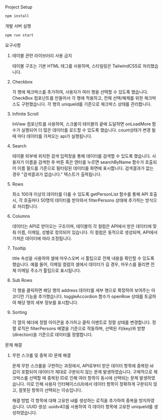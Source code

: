 Project Setup

```sh
npm install
```

개발 서버 실행

```sh
npm run start
```

요구사항

1. 테이블 관련 라이브러리 사용 금지

   테이블 구조는 기본 HTML 태그를 사용하며, 스타일링은 TailwindCSS로 처리했습니다.

2. Checkbox

   각 행에 체크박스를 추가하여, 사용자가 여러 행을 선택할 수 있도록 했습니다. CheckBox 컴포넌트를 만들어서 각 행에 적용하고, 전체 선택/해제를 위한 체크박스도 구현했습니다.
   각 행의 uniqueId를 기준으로 체크박스 상태를 관리합니다.

3. Infinite Scroll

   InView 컴포넌트를 사용하여, 스크롤이 테이블의 끝에 도달하면 onLoadMore 함수가 실행되어 더 많은 데이터를 로드할 수 있도록 했습니다. count상태가 변경 될 때 마다 데이터를 가져오는 api가 실행됩니다.

4. Search

   테이블 외부에 위치한 검색 입력창을 통해 데이터를 검색할 수 있도록 했습니다. 사용자가 이름을 검색한 후 버튼 혹은 엔터를 누르면 searchByName 함수가 호출되어 이름 필드를 기준으로 필터링된 데이터를 화면에 표시합니다.
   검색결과가 없는 경우 "검색결과가 없습니다." 텍스트가 출력됩니다.

5. Rows

   최소 100개 이상의 데이터를 다룰 수 있도록 getPersonList 함수를 통해 API 호출 시, 각 호출마다 50명의 데이터를 받아와서 filterPersons 상태에 추가하는 방식으로 처리합니다.

6. Columns

   데이터는 API로 받아오는 구조이며, 테이블의 각 컬럼은 API에서 받은 데이터에 맞춰 이름, 이메일, 성별로 정의되어 있습니다. 이 컬럼은 동적으로 생성되며, API에서 가져온 데이터에 따라 조정됩니다.

7. Tooltip

   title 속성을 사용하여 셀에 마우스오버 시 툴팁으로 전체 내용을 확인할 수 있도록 했습니다. 예를 들어, 이메일 컬럼의 셀에서 데이터가 길 경우, 마우스를 올리면 전체 이메일 주소가 툴팁으로 표시됩니다.

8. Sub Rows

   각 행을 클릭하면 해당 행의 address 데이터를 세부 행으로 확장하여 보여주는 아코디언 기능을 추가했습니다. toggleAccordion 함수가 openRow 상태를 토글하여 해당 행의 세부 정보를 표시합니다.

9. Sorting

   각 열의 헤더에 정렬 아이콘을 추가하고 클릭 이벤트로 정렬 상태를 변경합니다.
   정렬 로직은 filterPersons 배열을 기준으로 작동하며, 선택된 키(key)와 방향(direction)을 기준으로 데이터를 정렬합니다.

문제 해결

1. 무한 스크롤 및 중복 ID 문제 해결

   문제
   무한 스크롤을 구현하는 과정에서, API로부터 받은 데이터 항목에 중복된 id 값이 포함되어 데이터가 제대로 구분되지 않는 문제 발생하였습니다.
   구체적으로 체크박스를 선택할 때 중복된 ID로 인해 여러 항목이 동시에 선택되는 문제 발생하였습니다. 이로 인해 사용자 인터페이스(UI)에서 데이터 항목이 정확하게 구분되지 않고, 잘못된 항목이 선택되는 이슈입니다.

   해결 방법
   각 항목에 대해 고유한 id를 생성하는 로직을 추가하여 중복을 방지하였습니다.
   UUID 생성: uuidv4()를 사용하여 각 데이터 항목에 고유한 uniqueId를 생성하였습니다.
